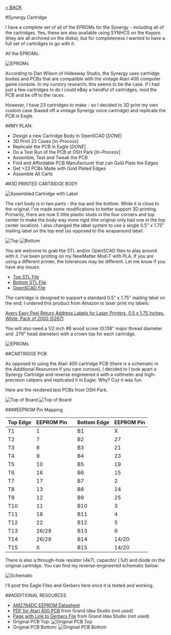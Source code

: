 [< BACK](readme.md)

#Synergy Cartridge

I have a complete set of all of the EPROMs for the Synergy - including all of the cartridges. Yes, these are also available using SYNHCS on the Kaypro (they are all archived on the disks), but for completeness I wanted to have a full set of cartridges to go with it.

All the EPROMs:

![EPROMs](scad/eproms.png)

According to Dan Wilson of Hideaway Studio, the Synergy uses cartridge bodies and PCBs that are compatible with the vintage Atari 400 computer game console. In my cursory research, this seems to be the case.  If I had just a few cartridges to do I could eBay a handful of cartridges, mod the PCB and be off to the races.

However, I have 23 cartridges to make - so I decided to 3D print my own custom case (based off a vintage Synergy voice cartridge) and replicate the PCB in Eagle.

##MY PLAN:

* Design a new Cartridge Body in OpenSCAD [*DONE*]
* 3D Print 23 Cases [*In-Process*]
* Replicate the PCB in Eagle [*DONE*]
* Do a Test Run of the PCB at OSH Park [*In-Process*]
* Assemble, Test and Tweak the PCB
* Find and Affordable PCB Manufacturer that can Gold Plate the Edges
* Get >23 PCBs Made with Gold Plated Edges
* Assemble All Carts

##3D PRINTED CARTRIDGE BODY

![Assembled Cartridge with Label](scad/cart_assembled.jpg)

The cart body is in two parts - the top and the bottom. While it is close to the original, I've made some modifications to better support 3D printing. Primarily, there are now 5 little plastic studs in the four corners and top center to make the body way more rigid (the original only had one in the top center location). I also changed the label system to use a single 0.5" x 1.75" mailing label on the top end (as opposed to the wraparound label.

![Top](scad/cart_top.jpg)
![Bottom](scad/cart_bottom.jpg)

You are welcome to grab the STL and/or OpenSCAD files to play around with it. I've been printing on my NewMatter Mod-T with PLA. If you are using a different printer, the tolerances may be different. Let me know if you have any issues.

* [Top STL File](scad/synergycart-top.stl)
* [Bottom STL File](scad/synergycart-bottom.stl)
* [OpenSCAD File](scad/synergycart.scad)

The cartridge is designed to support a standard 0.5" x 1.75" mailing label on the end; I ordered this product from Amazon to laser print my labels:

[Avery Easy Peel Return Address Labels for Laser Printers, 0.5 x 1.75 Inches, White, Pack of 2000 (5267)](https://www.amazon.com/gp/product/B00004Z5QP)

You will also need a 1/2 inch #6 wood screw (0.138" major thread diameter and .279" head diameter) with a crown top for each cartridge.

![EPROMs](scad/screw.png)

##CARTRIDGE PCB

As opposed to using the Atari 400 cartridge PCB (there is a schematic in the Additional Resources if you care curious), I decided to I took apart a Synergy Cartridge and reverse engineered it with a voltmeter and high-precision calipers and replicated it in Eagle. Why? Cuz it was fun.

Here are the rendered test PCBs from OSH Park.

![Top of Board](scad/board_top.png)
![Top of Board](scad/board_bottom.png)

####EEPROM Pin Mapping

| Top Edge | EEPROM Pin |  | Bottom Edge | EEPROM Pin |
| --- | --- | --- | --- | --- |
| T1 | 1 | | B1 | X |
| T2 | 7 | | B2 | 27 |
| T3 | 8 | | B3 | 21 |
| T4 | 9 | | B4 | 23 |
| T5 | 10 | | B5 | 19 |
| T6 | 16 | | B6 | 15 |
| T7 | 17 | | B7 | 2 |
| T8 | 13 | | B8 | 24 |
| T9 | 12 | | B9 | 25 |
| T10 | 11 | | B10 | 3 |
| T11 | 18 | | B11 | 4 |
| T12 | 22 | | B12 | 5 |
| T13 | 26/28 | | B13 | 6 |
| T14 | 26/28 | | B14 | 14/20 |
| T15 | X | | B15 | 14/20 |

There is also a through-hole resistor (4k7), capacitor (.1uf) and diode on the original cartridge. You can find my reverse-engineered schematic below:

![Schematic](scad/cart_schematic.png)

I'll post the Eagle Files and Gerbers here once it is tested and working.

##ADDITIONAL RESOURCES

* [AM2764DC EEPROM Datasheet](scad/AM2764DC.pdf)
* [PDF for Atari 400 PCB](http://www.grandideastudio.com/wp-content/uploads/pp_atari8bit_instructions.pdf) from Grand Idea Studio (not used)
* [Page with Link to Gerbers File](http://www.grandideastudio.com/portfolio/pixels-past/) from Grand Idea Studio (not used)
* Original PCB Top: ![Original PCB Top](scad/orig_pcb_top.jpg)
* Original PCB Bottom: ![Original PCB Bottom](scad/orig_pcb_top.jpg)
